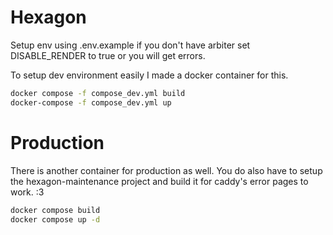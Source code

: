 # Hexagon

Setup env using .env.example if you don't have arbiter set DISABLE_RENDER to true or you will get errors.

To setup dev environment easily I made a docker container for this.

```bash
docker compose -f compose_dev.yml build
docker-compose -f compose_dev.yml up
```

# Production

There is another container for production as well. You do also have to setup the hexagon-maintenance project and build it for caddy's error pages to work. :3

```bash
docker compose build
docker compose up -d
```
